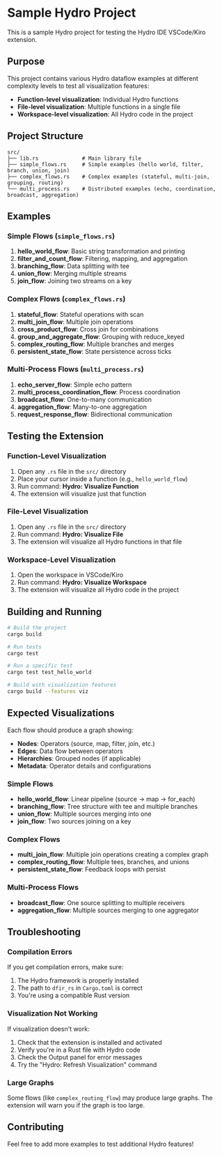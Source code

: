 # Sample Hydro Project

This is a sample Hydro project for testing the Hydro IDE VSCode/Kiro extension.

## Purpose

This project contains various Hydro dataflow examples at different complexity levels to test all visualization features:

- **Function-level visualization**: Individual Hydro functions
- **File-level visualization**: Multiple functions in a single file
- **Workspace-level visualization**: All Hydro code in the project

## Project Structure

```
src/
├── lib.rs              # Main library file
├── simple_flows.rs     # Simple examples (hello world, filter, branch, union, join)
├── complex_flows.rs    # Complex examples (stateful, multi-join, grouping, routing)
└── multi_process.rs    # Distributed examples (echo, coordination, broadcast, aggregation)
```

## Examples

### Simple Flows (`simple_flows.rs`)

1. **hello_world_flow**: Basic string transformation and printing
2. **filter_and_count_flow**: Filtering, mapping, and aggregation
3. **branching_flow**: Data splitting with tee
4. **union_flow**: Merging multiple streams
5. **join_flow**: Joining two streams on a key

### Complex Flows (`complex_flows.rs`)

1. **stateful_flow**: Stateful operations with scan
2. **multi_join_flow**: Multiple join operations
3. **cross_product_flow**: Cross join for combinations
4. **group_and_aggregate_flow**: Grouping with reduce_keyed
5. **complex_routing_flow**: Multiple branches and merges
6. **persistent_state_flow**: State persistence across ticks

### Multi-Process Flows (`multi_process.rs`)

1. **echo_server_flow**: Simple echo pattern
2. **multi_process_coordination_flow**: Process coordination
3. **broadcast_flow**: One-to-many communication
4. **aggregation_flow**: Many-to-one aggregation
5. **request_response_flow**: Bidirectional communication

## Testing the Extension

### Function-Level Visualization

1. Open any `.rs` file in the `src/` directory
2. Place your cursor inside a function (e.g., `hello_world_flow`)
3. Run command: **Hydro: Visualize Function**
4. The extension will visualize just that function

### File-Level Visualization

1. Open any `.rs` file in the `src/` directory
2. Run command: **Hydro: Visualize File**
3. The extension will visualize all Hydro functions in that file

### Workspace-Level Visualization

1. Open the workspace in VSCode/Kiro
2. Run command: **Hydro: Visualize Workspace**
3. The extension will visualize all Hydro code in the project

## Building and Running

```bash
# Build the project
cargo build

# Run tests
cargo test

# Run a specific test
cargo test test_hello_world

# Build with visualization features
cargo build --features viz
```

## Expected Visualizations

Each flow should produce a graph showing:

- **Nodes**: Operators (source, map, filter, join, etc.)
- **Edges**: Data flow between operators
- **Hierarchies**: Grouped nodes (if applicable)
- **Metadata**: Operator details and configurations

### Simple Flows

- **hello_world_flow**: Linear pipeline (source → map → for_each)
- **branching_flow**: Tree structure with tee and multiple branches
- **union_flow**: Multiple sources merging into one
- **join_flow**: Two sources joining on a key

### Complex Flows

- **multi_join_flow**: Multiple join operations creating a complex graph
- **complex_routing_flow**: Multiple tees, branches, and unions
- **persistent_state_flow**: Feedback loops with persist

### Multi-Process Flows

- **broadcast_flow**: One source splitting to multiple receivers
- **aggregation_flow**: Multiple sources merging to one aggregator

## Troubleshooting

### Compilation Errors

If you get compilation errors, make sure:

1. The Hydro framework is properly installed
2. The path to `dfir_rs` in `Cargo.toml` is correct
3. You're using a compatible Rust version

### Visualization Not Working

If visualization doesn't work:

1. Check that the extension is installed and activated
2. Verify you're in a Rust file with Hydro code
3. Check the Output panel for error messages
4. Try the "Hydro: Refresh Visualization" command

### Large Graphs

Some flows (like `complex_routing_flow`) may produce large graphs. The extension will warn you if the graph is too large.

## Contributing

Feel free to add more examples to test additional Hydro features!
